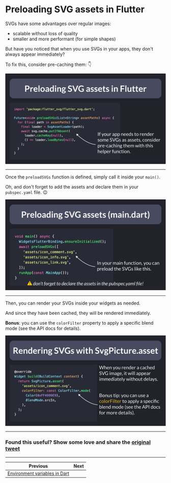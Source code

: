 # Preloading SVG assets in Flutter

SVGs have some advantages over regular images:

- scalable without loss of quality
- smaller and more performant (for simple shapes)

But have you noticed that when you use SVGs in your apps, they don't always appear immediately?

To fix this, consider pre-caching them: 👇

![](150.1.png)

<!--
// Preloading SVG assets in Flutter
import 'package:flutter_svg/flutter_svg.dart';

Future<void> preloadSVGs(List<String> assetPaths) async {
  for (final path in assetPaths) {
    final loader = SvgAssetLoader(path);
    await svg.cache.putIfAbsent(
      loader.cacheKey(null),
      () => loader.loadBytes(null),
    );
  }
}
-->

---

Once the `preloadSVGs` function is defined, simply call it inside your `main()`.

Oh, and don't forget to add the assets and declare them in your `pubspec.yaml` file. 😉

![](150.2.png)

<!--
// Preloading SVG assets (main.dart)
void main() async {
  WidgetsFlutterBinding.ensureInitialized();
  await preloadSVGs([
    'assets/icon_comment.svg',
    'assets/icon_info.svg',
    'assets/icon_link.svg',
  ]);
  runApp(const MainApp());
}
-->

---

Then, you can render your SVGs inside your widgets as needed.

And since they have been cached, they will be rendered immediately.

**Bonus**: you can use the `colorFilter` property to apply a specific blend mode (see the API docs for details).

![](150.3.png)

<!--
// Rendering SVGs with SvgPicture.asset
@override
Widget build(BuildContext context) {
  return SvgPicture.asset(
    'assets/icon_comment.svg',
    colorFilter: const ColorFilter.mode(
      Color(0xFF4999E9),
      BlendMode.srcIn,
    ),
  );
}

-->

---

### Found this useful? Show some love and share the [original tweet](https://twitter.com/biz84/status/1767558469538758682) 

---

| Previous | Next |
| -------- | ---- |
| [Environment variables in Dart](../0149-environment-variables/index.md) |  |


